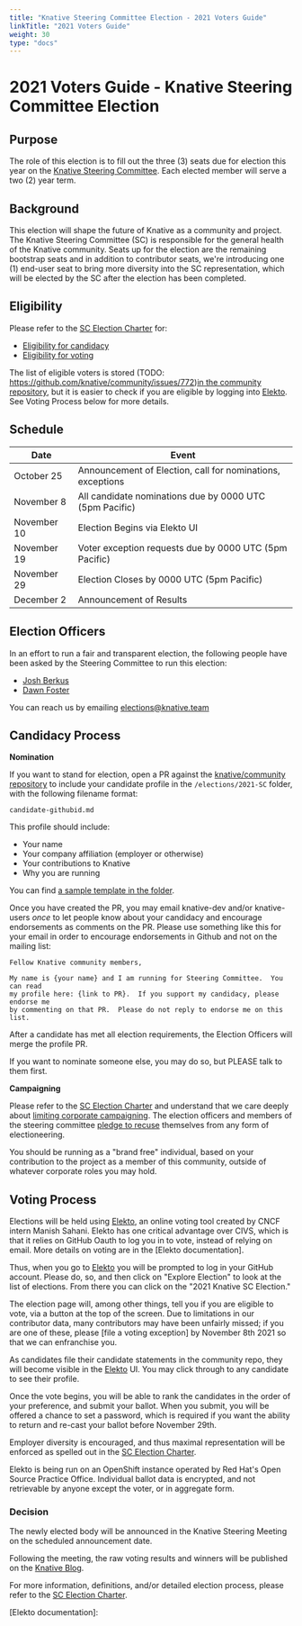 ```yaml
---
title: "Knative Steering Committee Election - 2021 Voters Guide"
linkTitle: "2021 Voters Guide"
weight: 30
type: "docs"
---
```


# 2021 Voters Guide - Knative Steering Committee Election

## Purpose

The role of this election is to fill out the three (3) seats due for election
this year on the [Knative Steering Committee]. Each elected member will serve a
two (2) year term.

## Background

This election will shape the future of Knative as a community and project. The
Knative Steering Committee (SC) is responsible for the general health of the
Knative community. Seats up for the election are the remaining bootstrap seats
and in addition to contributor seats, we're introducing one (1) end-user seat to
bring more diversity into the SC representation, which will be elected by the
SC after the election has been completed.

## Eligibility

Please refer to the [SC Election Charter] for:

- [Eligibility for candidacy]
- [Eligibility for voting]

The list of eligible voters is stored (TODO: https://github.com/knative/community/issues/772)[in the community repository](./voters.yaml), but it is easier
to check if you are eligible by logging into [Elekto]. See Voting Process below for more details.

## Schedule

| Date         | Event                    |
| ------------ | ------------------------ |
| October 25   | Announcement of Election, call for nominations, exceptions |
| November 8   | All candidate nominations due by 0000 UTC (5pm Pacific) |
| November 10  | Election Begins via Elekto UI |
| November 19  | Voter exception requests due by 0000 UTC (5pm Pacific) |
| November 29  | Election Closes by 0000 UTC (5pm Pacific) |
| December 2   | Announcement of Results |

## Election Officers

In an effort to run a fair and transparent election, the following people
have been asked by the Steering Committee to run this election:

- [Josh Berkus](https://github.com/jberkus)
- [Dawn Foster](https://github.com/geekygirldawn)

You can reach us by emailing elections@knative.team

## Candidacy Process

**Nomination**

If you want to stand for election, open a PR against the
[knative/community repository](https://github.com/knative/community) to include
your candidate profile in the `/elections/2021-SC` folder, with the following
filename format:

```
candidate-githubid.md
```

This profile should include:

* Your name
* Your company affiliation (employer or otherwise)
* Your contributions to Knative
* Why you are running

You can find [a sample template in the folder](./nomination-template.md).

Once you have created the PR, you may email knative-dev and/or knative-users
*once* to let people know about your candidacy and encourage endorsements as
comments on the PR. Please use something like this for your email in order to
encourage endorsements in Github and not on the mailing list:

```
Fellow Knative community members,

My name is {your name} and I am running for Steering Committee.  You can read
my profile here: {link to PR}.  If you support my candidacy, please endorse me
by commenting on that PR.  Please do not reply to endorse me on this list.
```

After a candidate has met all election requirements, the Election Officers will
merge the profile PR.

If you want to nominate someone else, you may do so, but PLEASE talk to them
first.

**Campaigning**

Please refer to the [SC Election Charter] and understand
that we care deeply about [limiting corporate campaigning]. The election
officers and members of the steering committee [pledge to recuse] themselves
from any form of electioneering.

You should be running as a "brand free" individual, based on your contribution
to the project as a member of this community, outside of whatever corporate
roles you may hold.

## Voting Process

Elections will be held using [Elekto], an online voting tool created by CNCF 
intern Manish Sahani.  Elekto has one critical advantage over CIVS, which is
that it relies on GitHub Oauth to log you in to vote, instead of relying on 
email. More details on voting are in the [Elekto documentation].

Thus, when you go to [Elekto] you will be prompted to log in your GitHub account.
Please do, so, and then click on "Explore Election" to look at the list of 
elections.  From there you can click on the "2021 Knative SC Election."

The election page will, among other things, tell you if you are eligible to vote,
via a button at the top of the screen. Due to limitations in our contributor
data, many contributors may have been unfairly missed; if you are one of these,
please [file a voting exception] by November 8th 2021 so that we can enfranchise
you.

As candidates file their candidate statements in the community repo, they will
become visible in the [Elekto] UI.  You may click through to any candidate
to see their profile.

Once the vote begins, you will be able to rank the candidates in the order of
your preference, and submit your ballot.  When you submit, you will be offered
a chance to set a password, which is required if you want the ability to return
and re-cast your ballot before November 29th.

Employer diversity is encouraged, and thus maximal representation will be
enforced as spelled out in the [SC Election Charter].

Elekto is being run on an OpenShift instance operated by Red Hat's Open Source 
Practice Office.  Individual ballot data is encrypted, and not retrievable by 
anyone except the voter, or in aggregate form.

### Decision

The newly elected body will be announced in the Knative Steering Meeting on the
scheduled announcement date.

Following the meeting, the raw voting results and winners will be published on the
[Knative Blog].

For more information, definitions, and/or detailed election process, please refer to
the [SC Election Charter].

[Knative Steering Committee]: https://github.com/knative/community/blob/main/STEERING-COMMITTEE.md
[SC Election Charter]: https://github.com/knative/community/blob/main/mechanics/SC.md

[limiting corporate campaigning]: https://github.com/kubernetes/steering/blob/master/elections.md#limiting-corporate-campaigning
[pledge to recuse]: https://github.com/kubernetes/steering/blob/master/elections.md#steering-committee-and-election-officer-recusal

[Elekto]: https://elections.knative.io
[Elekto documentation]: 

[Knative Blog]: https://knative.dev/blog/
[voters.md]: ./voters.yaml

[Eligibility for candidacy]: https://github.com/knative/community/blob/main/mechanics/SC.md#candidate-eligibility
[Eligibility for voting]: https://github.com/knative/community/blob/main/mechanics/SC.md#candidate-eligibility#voter-eligibility
